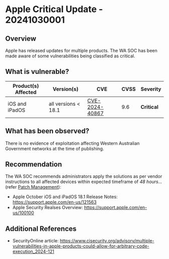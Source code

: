 # Apple Critical Update - 20241030001

## Overview

Apple has released updates for multiple products. The WA SOC has been made aware of some vulnerabilities being classified as critical.

## What is vulnerable?

| Product(s) Affected | Version(s)           | CVE                                                               | CVSS | Severity     |
| ------------------- | -------------------- | ----------------------------------------------------------------- | ---- | ------------ |
| iOS and iPadOS      | all versions < 18.1 | [CVE-2024-40867](https://nvd.nist.gov/vuln/detail/CVE-2024-40867) | 9.6  | **Critical** |

## What has been observed?

There is no evidence of exploitation affecting Western Australian Government networks at the time of publishing.

## Recommendation

The WA SOC recommends administrators apply the solutions as per vendor instructions to all affected devices within expected timeframe of *48 hours...* (refer [Patch Management](../guidelines/patch-management.md)):

- Apple October iOS and iPadOS 18.1 Release Notes: <https://support.apple.com/en-us/121563>
- Apple Security Realses Overview: <https://support.apple.com/en-us/100100>

## Additional References

- SecurityOnline article: <https://www.cisecurity.org/advisory/multiple-vulnerabilities-in-apple-products-could-allow-for-arbitrary-code-execution_2024-121>
